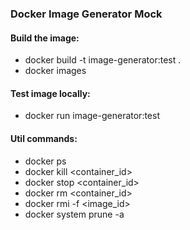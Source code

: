 ### Docker Image Generator Mock

#### Build the image:
- docker build -t image-generator:test .
- docker images

#### Test image locally:

- docker run image-generator:test
<!-- - docker run -p 9090:6000 image-generator:test -->

#### Util commands:

- docker ps
- docker kill <container_id>
- docker stop <container_id>
- docker rm <container_id>
- docker rmi -f <image_id>
- docker system prune -a
